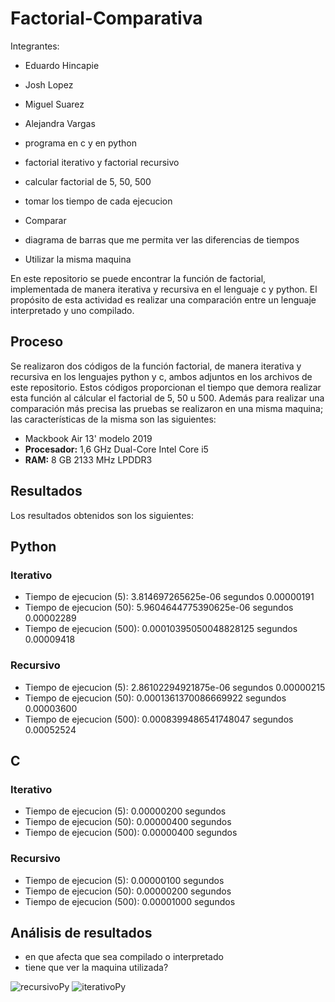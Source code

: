# Factorial-Comparativa

Integrantes:

- Eduardo Hincapie
- Josh Lopez
- Miguel Suarez
- Alejandra Vargas


- programa en c y en python
- factorial iterativo y factorial recursivo
- calcular factorial de 5, 50, 500
- tomar los tiempo de cada ejecucion
- Comparar
- diagrama de barras que me permita ver las diferencias de tiempos
- Utilizar la misma maquina

En este repositorio se puede encontrar la función de factorial, implementada de manera iterativa y recursiva en el lenguaje c y python. El propósito de esta actividad es realizar una comparación entre un lenguaje interpretado y uno compilado.

## Proceso

Se realizaron dos códigos de la función factorial, de manera iterativa y recursiva en los lenguajes python y c, ambos adjuntos en los archivos de este repositorio. Estos códigos proporcionan el tiempo que demora realizar esta función al cálcular el factorial de 5, 50 u 500. Además para realizar una comparación más precisa las pruebas se realizaron en una misma maquina; las características de la misma son las siguientes:

- Mackbook Air 13' modelo 2019
- **Procesador:** 1,6 GHz Dual-Core Intel Core i5
- **RAM:** 8 GB 2133 MHz LPDDR3

## Resultados
Los resultados obtenidos son los siguientes:

## Python

### Iterativo
- Tiempo de ejecucion (5):  3.814697265625e-06 segundos 0.00000191
- Tiempo de ejecucion (50):  5.9604644775390625e-06 segundos 0.00002289
- Tiempo de ejecucion (500):  0.00010395050048828125 segundos 0.00009418

### Recursivo
- Tiempo de ejecucion (5):  2.86102294921875e-06 segundos 0.00000215
- Tiempo de ejecucion (50):  0.0001361370086669922 segundos 0.00003600
- Tiempo de ejecucion (500):  0.0008399486541748047 segundos 0.00052524

## C

### Iterativo
- Tiempo de ejecucion (5):  0.00000200 segundos
- Tiempo de ejecucion (50):  0.00000400 segundos
- Tiempo de ejecucion (500):  0.00000400 segundos

### Recursivo
- Tiempo de ejecucion (5):  0.00000100 segundos
- Tiempo de ejecucion (50):  0.00000200 segundos
- Tiempo de ejecucion (500):  0.00001000 segundos

## Análisis de resultados
- en que afecta que sea compilado o interpretado
- tiene que ver la maquina utilizada?

![recursivoPy](https://github.com/user-attachments/assets/f7a16c27-2099-428c-886f-796d693a1fbf)
![iterativoPy](https://github.com/user-attachments/assets/5291c59c-93a3-4385-9f34-7400151313e0)


